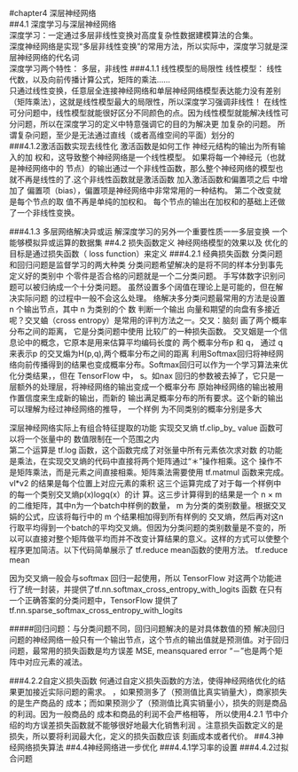 #chapter4 深层神经网络  
##4.1 深度学习与深层神经网络  
深度学习：一定通过多层非线性变换对高度复杂性数据建模算法的合集。  
深度神经网络是实现“多层非线性变换”的常用方法，所以实际中，深度学习就是深层神经网络的代名词  
深度学习两个特性： 多层，非线性
###4.1.1 线性模型的局限性
    线性模型：
    线性代数，以及向前传播计算公式，矩阵的乘法……    
    只通过线性变换，任意层全连接神经网络和单层神经网络模型表达能力没有差别（矩阵乘法），这就是线性模型最大的局限性，所以深度学习强调非线性！
    在线性可分问题中，线性模型就能很好区分不同颜色的点。因为线性模型就能解决线性可分问题，所以在深度学习的定义中特意强调它的目的为解决更 加复杂的问题。 所谓复杂问题，至少是无法通过直线（或者高维空间的平面）划分的    
###4.1.2激活函数实现去线性化
激活函数是如何工作
神经元结构的输出为所有输入的加 权和，这导致整个神经网络是一个线性模型。
如果将每一个神经元（也就是神经网络中的 节点）的输出通过一个非线性函数，那么整个神经网络的模型也就不再是线性的了.这个非线性函数就是激活函数
加入激活函数和偏置项之后
中增加了 偏置项（bias），偏置项是神经网络中非常常用的一种结构。 第二个改变就是每个节点的取 值不再是单纯的加权和。 每个节点的输出在加权和的基础上还做了一个非线性变换。 

###4.1.3 多层网络解决异或运
解深度学习的另外一个重要性质一一多层变换
一个能够模拟异或运算的数据集
##4.2 损失函数定义
神经网络模型的效果以及 优化的目标是通过损失函数（ loss function）来定义
###4.2.1 经典损失函数
分类问题和回归问题是监督学习的两大种类
分类问题希望解决的是将不同的样本分到事先定义好的类别中
个零件是否合格的问题就是一个二分类问题。
手写体数字识别问题可以被归纳成一个十分类问题。
虽然设置多个阔值在理论上是可能的，但在解决实际问题 的过程中一般不会这么处理。 
络解决多分类问题最常用的方法是设置 n 个输出节点，其中 n 为类别的个 数
判断一个输出 向量和期望的向盘有多接近呢？交叉蛐（cross entropy）是常用的评判方法之一。交叉：脑刻 画了两个概率分布之间的距离， 它是分类问题中使用 比较广的一种损失函数。 
交叉姻是一个信息论中的概念，它原本是用来估算平均编码长度的
两个概率分布p 和 q， 通过 q 来表示p 的交叉煽为H(p,q),两个概率分布之间的距离
利用Softmax回归将神经网络向前传播得到的结果也变成概率分布。Softmax回归可以作为一个学习算法来优化分类结果，，但在 TensorFlow 中， s。如nax 回归的参数被去掉了，它只是一层额外的处理层，将神经网络的输出变成一个概率分布
原始神经网络的输出被用作置信度来生成新的输出，而新的 输出满足概率分布的所有要求。这个新的输出可以理解为经过神经网络的推导， 一个样例 为不同类别的概率分别是多大

深层神经网络实际上有组合特征提取的功能
实现交叉熵
    tf.clip_by_ value 函数可以将一个张量中的 数值限制在一个范围之内  
    第二个运算是 tf.log 函数，这个函数完成了对张量中所有元素依次求对数 的功能  
    是乘法，在实现交叉熵的代码中直接将两个矩阵通过“＊”操作相乘。这个 操作不是矩阵乘法，而是元素之间直接相乘。矩阵乘法需要使用 tf.matmul 函数来完成。  
        vl*v2 的结果是每个位置上对应元素的乘积
这三个运算完成了对于每一个样例中的每一个类别交叉熵p(x)logq(x）的计 算。这三步计算得到的结果是一个 n × m 的二维矩阵，其中n为一个batch中样例的数量， m 为分类的类别数量。根据交叉娟的公式，应该将每行中的 m 个结果相加得到所有样例的 交叉熵，然后再对这n行取平均得到一个batch的平均交叉熵。但因为分类问题的类别数量是不变的，所以可以直接对整个矩阵做平均而并不改变计算结果的意义。这样的方式可以使整个程序更加简洁。以下代码简单展示了 tf.reduce mean函数的使用方法。 
tf.reduce mean 

因为交叉熵一般会与softmax 回归一起使用，所以 TensorFlow 对这两个功能进行了统一封装，并提供了tf.nn.softmax_cross_entropy_with_logits 函数
在只有一个正确答案的分类问题中，TensorFlow 提供了tf.nn.sparse_softmax_cross_entropy_with_logits

#####回归问题：与分类问题不同，回归问题解决的是对具体数值的预
解决回归问题的神经网络一般只有一个输出节点，这个节点的输出值就是预测值。对于回归 问题，最常用的损失函数是均方误差 MSE, meansquared error 
“－”也是两个矩阵中对应元素的减法。

###4.2.2自定义损失函数
何通过自定义损失函数的方法，使得神经网络优化的结果更加接近实际问题的需求。
，如果预测多了（预测值比真实销量大），商家损失的是生产商品的 成本；而如果预测少了（预测值比真实销量小〉，损失的则是商品的利润。因为一般商品的 成本和商品的利润不会严格相等，
所以使用4.2.1 节中介绍的均方误差损失函数就不能够很好地最大化销售利润 
。注意损失函数定义的是损失，所以要将利润最大化，定义的损失函数应该 刻画成本或者代价。 
##4.3神经网络损失算法
##4.4神经网络进一步优化
###4.4.1学习率的设置
###4.4.2过拟合问题
